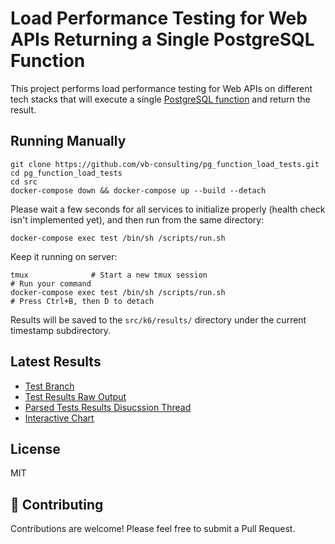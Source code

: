 # Load Performance Testing for Web APIs Returning a Single PostgreSQL Function

This project performs load performance testing for Web APIs on different tech stacks that will execute a single [PostgreSQL function](https://github.com/vb-consulting/pg_function_load_tests/blob/master/src/postgres/init.sql) and return the result.

## Running Manually

```
git clone https://github.com/vb-consulting/pg_function_load_tests.git
cd pg_function_load_tests
cd src
docker-compose down && docker-compose up --build --detach
```

Please wait a few seconds for all services to initialize properly (health check isn't implemented yet), and then run from the same directory:

```
docker-compose exec test /bin/sh /scripts/run.sh
```

Keep it running on server:
```
tmux              # Start a new tmux session
# Run your command
docker-compose exec test /bin/sh /scripts/run.sh
# Press Ctrl+B, then D to detach
```

Results will be saved to the `src/k6/results/` directory under the current timestamp subdirectory.

## Latest Results

- [Test Branch](https://github.com/vb-consulting/pg_function_load_tests/tree/202412302119)
- [Test Results Raw Output](https://github.com/vb-consulting/pg_function_load_tests/blob/202412302119/src/_k6/results/202412302119.md)
- [Parsed Tests Results Disucssion Thread](https://github.com/vb-consulting/pg_function_load_tests/discussions/8)
- [Interactive Chart](https://vb-consulting.github.io/blog/npgsqlrest/load-test/)

## License

MIT

## 🤝 Contributing

Contributions are welcome! Please feel free to submit a Pull Request.
